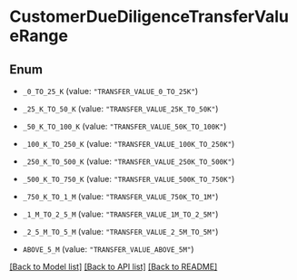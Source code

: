 # CustomerDueDiligenceTransferValueRange

## Enum


* `_0_TO_25_K` (value: `"TRANSFER_VALUE_0_TO_25K"`)

* `_25_K_TO_50_K` (value: `"TRANSFER_VALUE_25K_TO_50K"`)

* `_50_K_TO_100_K` (value: `"TRANSFER_VALUE_50K_TO_100K"`)

* `_100_K_TO_250_K` (value: `"TRANSFER_VALUE_100K_TO_250K"`)

* `_250_K_TO_500_K` (value: `"TRANSFER_VALUE_250K_TO_500K"`)

* `_500_K_TO_750_K` (value: `"TRANSFER_VALUE_500K_TO_750K"`)

* `_750_K_TO_1_M` (value: `"TRANSFER_VALUE_750K_TO_1M"`)

* `_1_M_TO_2_5_M` (value: `"TRANSFER_VALUE_1M_TO_2_5M"`)

* `_2_5_M_TO_5_M` (value: `"TRANSFER_VALUE_2_5M_TO_5M"`)

* `ABOVE_5_M` (value: `"TRANSFER_VALUE_ABOVE_5M"`)


[[Back to Model list]](../README.md#documentation-for-models) [[Back to API list]](../README.md#documentation-for-api-endpoints) [[Back to README]](../README.md)


